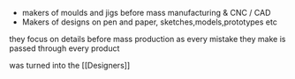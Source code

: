 
- makers of moulds and jigs before mass manufacturing & CNC / CAD
- Makers of designs on pen and paper, sketches,models,prototypes etc

they focus on details before mass production as every mistake they make is passed through every product

was turned into the [[Designers]]
